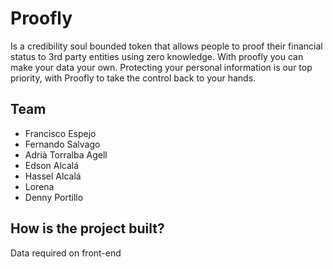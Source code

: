 # Proofly

Is a credibility soul bounded token that allows people to proof their financial status to 3rd party entities using zero knowledge. With proofly you can make your data your own. Protecting your personal information is our top priority, with Proofly to take the control back to your hands.


## Team

- Francisco Espejo 
- Fernando Salvago
- Adrià Torralba Agell
- Edson Alcalá 
- Hassel Alcalá 
- Lorena 
- Denny Portillo 

## How is the project built?

Data required on front-end

